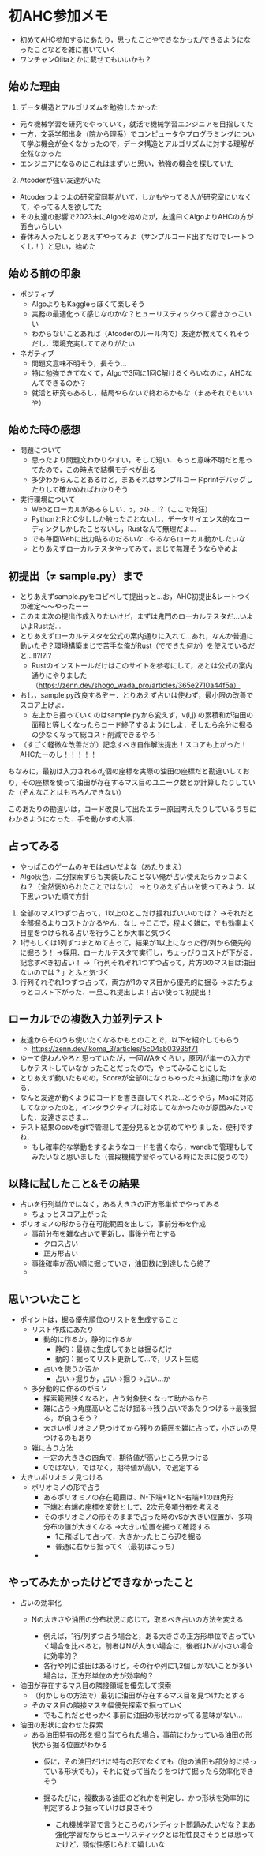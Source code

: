 # 初AHC参加メモ

- 初めてAHC参加するにあたり，思ったことやできなかった/できるようになったことなどを雑に書いていく
- ワンチャンQiitaとかに載せてもいいかも？

## 始めた理由

1. データ構造とアルゴリズムを勉強したかった

- 元々機械学習を研究でやっていて，就活で機械学習エンジニアを目指してた
- 一方，文系学部出身（院から理系）でコンピュータやプログラミングについて学ぶ機会が全くなかったので，データ構造とアルゴリズムに対する理解が全然なかった
- エンジニアになるのにこれはまずいと思い，勉強の機会を探していた

2. Atcoderが強い友達がいた

- Atcoderつよつよの研究室同期がいて，しかもやってる人が研究室にいなくて，やってる人を欲してた
- その友達の影響で2023末にAlgoを始めたが，友達曰くAlgoよりAHCの方が面白いらしい
- 春休み入ったしとりあえずやってみよ（サンプルコード出すだけでレートつくし！）と思い，始めた

## 始める前の印象

- ポジティブ
  - AlgoよりもKaggleっぽくて楽しそう
  - 実務の最適化って感じなのかな？ヒューリスティックって響きかっこいい
  - わからないことあれば（Atcoderのルール内で）友達が教えてくれそうだし，環境充実しててありがたい
- ネガティブ
  - 問題文意味不明そう，長そう...
  - 特に勉強できてなくて，Algoで3回に1回C解けるくらいなのに，AHCなんてできるのか？
  - 就活と研究もあるし，結局やらないで終わるかもな（まあそれでもいいや）

## 始めた時の感想

- 問題について
  - 思ったより問題文わかりやすい，そして短い．もっと意味不明だと思ってたので，この時点で結構モチベが出る
  - 多少わからんことあるけど，まあそれはサンプルコードprintデバッグしたりして確かめればわかりそう
- 実行環境について
  - Webとローカルがあるらしい．ﾗ，ﾗｽﾄ... !?（ここで発狂）
  - PythonとRとC少ししか触ったことないし，データサイエンス的なコーディングしかしたことないし，Rustなんて無理だよ...
  - でも毎回Webに出力貼るのだるいな...やるならローカル動かしたいな
  - とりあえずローカルテスタやってみて，まじで無理そうならやめよ

## 初提出（≠ sample.py）まで

- とりあえずsample.pyをコピペして提出っと...お，AHC初提出&レートつくの確定〜〜やったーー
- このまま次の提出作成入りたいけど，まずは鬼門のローカルテスタだ...いよいよRustだ...
- とりあえずローカルテスタを公式の案内通りに入れて...あれ，なんか普通に動いたぞ？環境構築まじで苦手な俺がRust（でできた何か）を使えているだと...!!?!?!?
  - Rustのインストールだけはこのサイトを参考にして，あとは公式の案内通りにやりました（https://zenn.dev/shogo_wada_pro/articles/365e2710a44f5a）
- おし，sample.py改良するぞー．とりあえず占いは使わず，最小限の改善でスコア上げよ．
  - 左上から掘っていくのはsample.pyから変えず，v(i,j) の累積和が油田の面積と等しくなったらコード終了するようにしよ．そしたら余分に掘るの少なくなって総コスト削減できるやろ！
- （すごく軽微な改善だが）記念すべき自作解法提出！スコアも上がった！AHCたーのし！！！！！

ちなみに，最初は入力される$d_k$個の座標を実際の油田の座標だと勘違いしており，その座標を使って油田が存在するマス目のユニーク数とか計算したりしていた（そんなことはもちろんできない）

このあたりの勘違いは，コード改良して出たエラー原因考えたりしているうちにわかるようになった．手を動かすの大事．

## 占ってみる

- やっぱこのゲームのキモは占いだよな（あたりまえ）
- Algo灰色，二分探索すらも実装したことない俺が占い使えたらカッコよくね？（全然褒められたことではない）
  →とりあえず占いを使ってみよう．以下思いついた順で方針

1. 全部のマス1つずつ占って，1以上のとこだけ掘ればいいのでは？
   →それだと全部掘るよりコストかかるやん．なし
   →ここで，程よく雑に，でも効率よく目星をつけられる占いを行うことが大事と気づく
2. 1行もしくは1列ずつまとめて占って，結果が1以上になった行/列から優先的に掘ろう！
   →採用．ローカルテスタで実行し，ちょっぴりコストが下がる．記念すべき初占い！
   →「行列それぞれ1つずつ占って，片方0のマス目は油田ないのでは？」とふと気づく
3. 行列それぞれ1つずつ占って，両方が1のマス目から優先的に掘る
   →またちょっとコスト下がった．一旦これ提出しよ！占い使って初提出！

## ローカルでの複数入力並列テスト

- 友達からそのうち使いたくなるかもとのことで，以下を紹介してもらう
  - https://zenn.dev/ikoma_3/articles/5c04ab03935f71
- ゆーて使わんやろと思っていたが，一回WAをくらい，原因が単一の入力でしかテストしていなかったことだったので，やってみることにした
- とりあえず動いたものの，Scoreが全部0になっちゃった→友達に助けを求める．
- なんと友達が動くようにコードを書き直してくれた...どうやら，Macに対応してなかったのと，インタラクティブに対応してなかったのが原因みたいでした．友達さまさま...
- テスト結果のcsvをgitで管理して差分見るとか初めてやりました．便利ですね．
  - もし確率的な挙動をするようなコードを書くなら，wandbで管理もしてみたいなと思いました（普段機械学習やっている時にたまに使うので）

## 以降に試したこと&その結果

- 占いを行列単位ではなく，ある大きさの正方形単位でやってみる
  - ちょっとスコア上がった
- ポリオミノの形から存在可能範囲を出して，事前分布を作成
  - 事前分布を雑な占いで更新し，事後分布とする
    - クロス占い
    - 正方形占い
  - 事後確率が高い順に掘っていき，油田数に到達したら終了
  - 

## 思いついたこと

- ポイントは，掘る優先順位のリストを生成すること
  - リスト作成にあたり
    - 動的に作るか，静的に作るか
      - 静的：最初に生成してあとは掘るだけ
      - 動的：掘ってリスト更新して...で，リスト生成
    - 占いを使うか否か
      - 占い→掘りか，占い→掘り→占い...か
  - 多分動的に作るのがミソ
    - 探索範囲狭くなると，占う対象狭くなって助かるから
    - 雑に占う→角度高いとこだけ掘る→残り占いであたりつける→最後掘る，が良さそう？
    - 大きいポリオミノ見つけてから残りの範囲を雑に占って，小さいの見つけるのもあり
  - 雑に占う方法
    - 一定の大きさの四角で，期待値が高いところ見つける
    - 0ではない，ではなく，期待値が高い，で選定する
- 大きいポリオミノ見つける
  - ポリオミノの形で占う
    - あるポリオミノの存在範囲は、N-下端+1とN-右端+1の四角形
    - 下端と右端の座標を変数として、2次元多項分布を考える
    - そのポリオミノの形そのままで占った時のvSが大きい位置が、多項分布の値が大きくなる
      →大きい位置を掘って確認する
      - 1こ飛ばしで占って，大きかったとこら辺を掘る
      - 普通に右から掘ってく（最初はこっち）
    - 

## やってみたかったけどできなかったこと

- 占いの効率化
  - Nの大きさや油田の分布状況に応じて，取るべき占いの方法を変える

    - 例えば，1行/列ずつ占う場合と，ある大きさの正方形単位で占っていく場合を比べると，前者はNが大きい場合に，後者はNが小さい場合に効率的？
    - 各行や列に油田はあるけど，その行や列に1,2個しかないことが多い場合は，正方形単位の方が効率的？
- 油田が存在するマス目の隣接領域を優先して探索
  - （何かしらの方法で）最初に油田が存在するマス目を見つけたとする
  - そのマス目の隣接マスを幅優先探索で掘っていく
    - でもこれだとせっかく事前に油田の形状わかってる意味がない...
- 油田の形状に合わせた探索
  - ある油田特有の形を掘り当てられた場合，事前にわかっている油田の形状から掘る位置がわかる
    - 仮に，その油田だけに特有の形でなくても（他の油田も部分的に持っている形状でも），それに従って当たりをつけて掘ったら効率化できそう
    - 掘るたびに，複数ある油田のどれかを判定し．かつ形状を効率的に判定するよう掘っていけば良さそう

      - これ機械学習で言うところのバンディット問題みたいだな？まあ強化学習だからヒューリスティックとは相性良さそうとは思ってたけど，類似性感じられて嬉しいな
